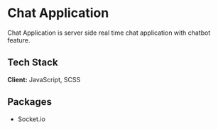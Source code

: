 # Chat Application
Chat Application is server side real time chat application with chatbot feature.
## Tech Stack
**Client:** JavaScript, SCSS
## Packages
- Socket.io

